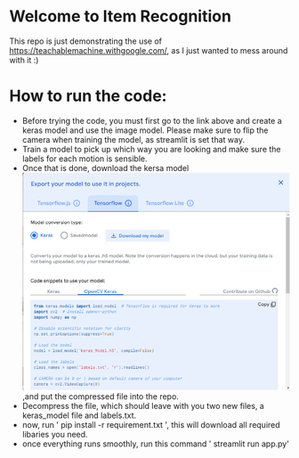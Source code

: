 # Welcome to Item Recognition 
This repo is just demonstrating the use of https://teachablemachine.withgoogle.com/, as I just wanted to mess around with it :)

# How to run the code:

- Before trying the code, you must first go to the link above and create a keras model and use the image model. Please make sure to flip the camera when training the model, as streamlit is set that way.
- Train a model to pick up which way you are looking and make sure the labels for each motion is sensible. 
- Once that is done, download the kersa model ![Image for reference](image.png) ,and put the compressed file into the repo.
- Decompress the file, which should leave with you two new files, a keras_model file and labels.txt.
- now, run ' pip install -r requirement.txt ', this will download all required libaries you need.
- once everything runs smoothly, run this command ' streamlit run app.py' 

